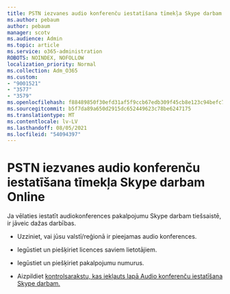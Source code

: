 ```yaml
---
title: PSTN iezvanes audio konferenču iestatīšana tīmekļa Skype darbam Online
ms.author: pebaum
author: pebaum
manager: scotv
ms.audience: Admin
ms.topic: article
ms.service: o365-administration
ROBOTS: NOINDEX, NOFOLLOW
localization_priority: Normal
ms.collection: Adm_O365
ms.custom:
- "9001521"
- "3577"
- "3579"
ms.openlocfilehash: f88489850f30efd31af5f9ccb67edb309f45cb8e123c94befc70fdd72ee98450
ms.sourcegitcommit: b5f7da89a650d2915dc652449623c78be6247175
ms.translationtype: MT
ms.contentlocale: lv-LV
ms.lasthandoff: 08/05/2021
ms.locfileid: "54094397"
---
```

# <a name="setup-pstn-dial-in-audio-conferencing-in-skype-for-business-online"></a>PSTN iezvanes audio konferenču iestatīšana tīmekļa Skype darbam Online

Ja vēlaties iestatīt audiokonferences pakalpojumu Skype darbam tiešsaistē, ir jāveic dažas darbības. 

- Uzziniet, vai jūsu valstī/reģionā ir pieejamas audio konferences.

- Iegūstiet un piešķiriet licences saviem lietotājiem.

- Iegūstiet un piešķiriet pakalpojumu numurus.

- Aizpildiet [kontrolsarakstu, kas iekļauts lapā Audio konferenču iestatīšana Skype darbam.](https://docs.microsoft.com/SkypeForBusiness/audio-conferencing-in-office-365/set-up-audio-conferencing)
